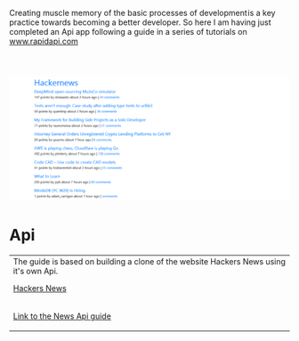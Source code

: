 Creating muscle memory of the basic processes of development is a key practice towards becoming a better developer. So here I am having just completed an Api app
following a guide in a series of tutorials on www.rapidapi.com
<br/>
<br/>
# ![Screenshot](https://github.com/The-Flying-Dev/Hackernews-Api/blob/main/app/assets/images/The%20Hacker%20News%20API.png)
# Api
<table>
<tr>
<td>
 The guide is based on building a clone of the website Hackers News using it's own Api.<br/>  
 
 [Hackers News](https://news.ycombinator.com "Hacker News")
</td>
</tr>
 <tr>
<td>
 
 [Link to the News Api guide](https://rapidapi.com/blog/news-api-ruby-on-rails "News Api")
 
</td>
</tr>
</table>
















